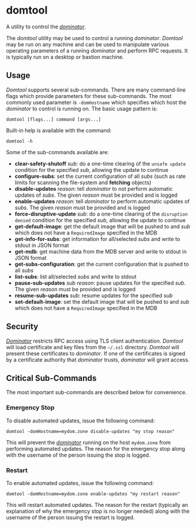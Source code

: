 # domtool
A utility to control the *[dominator](../dominator/README.md)*.

The *domtool* utility may be used to control a running *dominator*.
*Domtool* may be run on any machine and can be used to manipulate various
operating parameters of a running *dominator* and perform RPC requests. It is
typically run on a desktop or bastion machine.

## Usage
*Domtool* supports several sub-commands. There are many command-line flags which
provide parameters for these sub-commands. The most commonly used parameter is
`-domHostname` which specifies which host the *dominator* to control is running
on.
The basic usage pattern is:

```
domtool [flags...] command [args...]
```

Built-in help is available with the command:

```
domtool -h
```

Some of the sub-commands available are:

- **clear-safety-shutoff** *sub*: do a one-time clearing of the `unsafe update`
                                  condition for the specified *sub*, allowing
				  the update to continue
- **configure-subs**: set the current configuration of all *subs* (such as rate
                      limits for scanning the file-system and **fetching**
                      objects)
- **disable-updates** *reason*: tell *dominator* to not perform automatic
                                updates of *subs*. The given *reason* must be
                                provided and is logged
- **enable-updates** *reason*: tell *dominator* to perform automatic updates of
                               *subs*. The given *reason* must be provided and
                               is logged
- **force-disruptive-update** *sub*: do a one-time clearing of the `disruption
                                     denied` condition for the specified *sub*,
				     allowing the update to continue
- **get-default-image**: get the default image that will be pushed to and *sub*
                         which does not have a `RequiredImage` specified in the
			 MDB
- **get-info-for-subs**: get information for all/selected *subs* and write to
                         stdout in JSON format
- **get-mdb**: get machine data from the MDB server and write to stdout in JSON
               format
- **get-subs-configuration**: get the current configuration that is pushed to
                              all *subs*
- **list-subs**: list all/selected *subs* and write to stdout
- **pause-sub-updates** *sub* *reason*: pause updates for the specified *sub*.
                                        The given *reason* must be provided and
					is logged
- **resume-sub-updates** *sub*: resume updates for the specified *sub*
- **set-default-image**: set the default image that will be pushed to and *sub*
                         which does not have a `RequiredImage` specified in the
			 MDB

## Security
*[Dominator](../dominator/README.md)* restricts RPC access using TLS client
authentication. *Domtool* will load certificate and key files from the
`~/.ssl` directory. *Domtool* will present these certificates to *dominator*. If
one of the certificates is signed by a certificate authority that *dominator*
trusts, *dominator* will grant access.

## Critical Sub-Commands
The most important sub-commands are described below for convenience.

### Emergency Stop
To disable automated updates, issue the following command:

```domtool -domHostname=mydom.zone disable-updates "my stop reason"```

This will prevent the *[dominator](../dominator/README.md)* running on the host
`mydom.zone` from performing automated updates. The reason for the emergency
stop along with the username of the person issuing the stop is logged.

### Restart
To enable automated updates, issue the following command:

```domtool -domHostname=mydom.zone enable-updates "my restart reason"```

This will restart automated updates. The reason for the restart (typically an
explanation of why the emergency stop is no longer needed) along with the
username of the person issuing the restart is logged.

